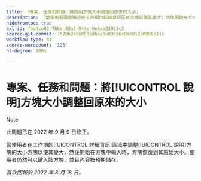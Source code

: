 ```yaml
---
title: 「專案、任務和問題：將說明方塊大小調整回原來的大小」
description: 「當使用者調整描述在工作項的詳細資訊區域方塊以使其變大，然後開始在方塊中輸入後，方塊就恢復到其原始大小」。使用者仍然可以鍵入該方塊，並且內容按預期儲存」
hidefromtoc: true
exl-id: fea4ce81-786d-4daf-944c-9e6ee23931c2
source-git-commit: 7570b2a560505d66e0e83656c9a601226998c11c
workflow-type: ht
source-wordcount: '126'
ht-degree: 100%

---
```


# 專案、任務和問題：將[!UICONTROL 說明]方塊大小調整回原來的大小

>[!NOTE]
>
> 此問題已在 2022 年 9 月 9 日修正。

當使用者在工作項的[!UICONTROL 詳細資訊]區域中調整[!UICONTROL 說明]方塊的大小方塊以使其變大，然後開始在方塊中輸入時，方塊恢復到其原始大小。使用者仍然可以鍵入該方塊，並且內容按預期儲存。

_首次回報於 2022 年 8 月 18 日。_
